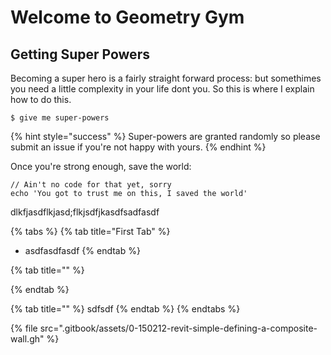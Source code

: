 # Welcome to Geometry Gym

## Getting Super Powers

Becoming a super hero is a fairly straight forward process: but somethimes you need a little complexity in your life dont you. So this is where I explain how to do this. 

```
$ give me super-powers
```

{% hint style="success" %}
 Super-powers are granted randomly so please submit an issue if you're not happy with yours.
{% endhint %}

Once you're strong enough, save the world:

```
// Ain't no code for that yet, sorry
echo 'You got to trust me on this, I saved the world'
```

dlkfjasdflkjasd;flkjsdfjkasdfsadfasdf

{% tabs %}
{% tab title="First Tab" %}
* asdfasdfasdf
{% endtab %}

{% tab title="" %}

{% endtab %}

{% tab title="" %}
sdfsdf
{% endtab %}
{% endtabs %}



{% file src=".gitbook/assets/0-150212-revit-simple-defining-a-composite-wall.gh" %}



